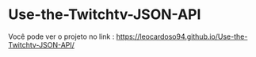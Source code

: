 # Use-the-Twitchtv-JSON-API
Você pode ver o projeto no link : https://leocardoso94.github.io/Use-the-Twitchtv-JSON-API/
